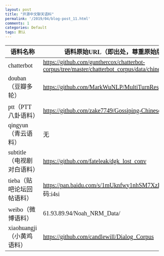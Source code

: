 ```yaml
---
layout: post
title: "开源中文聊天语料"
permalink: '/2019/04/blog-post_11.html'
comments: 1
categories: Default
tags: 默认
---
```

<!--anki-->

<table style="font-family: 宋体; font-size: 20px;"><thead><tr><th>语料名称</th><th>语料原始URL（即出处，尊重原始版权）</th></tr></thead><tbody><tr><td>chatterbot</td><td><a href="https://github.com/gunthercox/chatterbot-corpus/tree/master/chatterbot_corpus/data/chinese">https://github.com/gunthercox/chatterbot-corpus/tree/master/chatterbot_corpus/data/chinese</a></td></tr><tr><td>douban（豆瓣多轮）</td><td><a href="https://github.com/MarkWuNLP/MultiTurnResponseSelection">https://github.com/MarkWuNLP/MultiTurnResponseSelection</a></td></tr><tr><td>ptt（PTT八卦语料）</td><td><a href="https://github.com/zake7749/Gossiping-Chinese-Corpus">https://github.com/zake7749/Gossiping-Chinese-Corpus</a></td></tr><tr><td>qingyun（青云语料）</td><td>无</td></tr><tr><td>subtitle（电视剧对白语料）</td><td><a href="https://github.com/fateleak/dgk_lost_conv">https://github.com/fateleak/dgk_lost_conv</a></td></tr><tr><td>tieba（贴吧论坛回帖语料）</td><td><a href="https://pan.baidu.com/s/1mUknfwy1nhSM7XzH8xi7gQ" rel="nofollow">https://pan.baidu.com/s/1mUknfwy1nhSM7XzH8xi7gQ</a>&nbsp;密码:i4si</td></tr><tr><td>weibo（微博语料）</td><td>61.93.89.94/Noah_NRM_Data/</td></tr><tr><td>xiaohuangji（小黄鸡语料）</td><td><a href="https://github.com/candlewill/Dialog_Corpus">https://github.com/candlewill/Dialog_Corpus</a></td></tr></tbody></table>